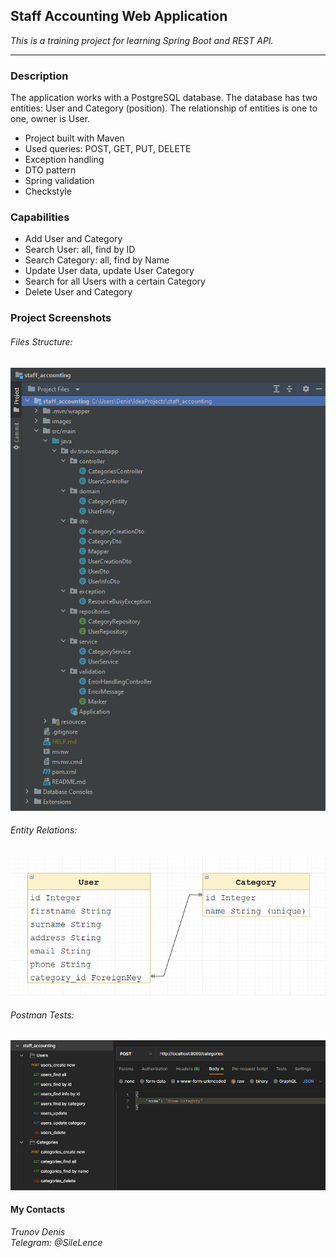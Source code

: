 ## Staff Accounting Web Application
_This is a training project for learning Spring Boot and REST API._
___

### Description
The application works with a PostgreSQL database. 
The database has two entities: User and Category (position). 
The relationship of entities is one to one, owner is User.
- Project built with Maven
- Used queries: POST, GET, PUT, DELETE
- Exception handling
- DTO pattern
- Spring validation
- Checkstyle

### Capabilities
- Add User and Category
- Search User: all, find by ID
- Search Category: all, find by Name
- Update User data, update User Category
- Search for all Users with a certain Category
- Delete User and Category

### Project Screenshots
###### Files Structure:
![Files Structure](https://raw.githubusercontent.com/SileLence/staff_accounting/master/images/files_structure_3.png)
###### Entity Relations:
![Entity Relations](https://raw.githubusercontent.com/SileLence/staff_accounting/master/images/entity_relation.png)
###### Postman Tests:
![Postman Tests](https://raw.githubusercontent.com/SileLence/staff_accounting/master/images/postman_tests_2.png)

#### My Contacts
_Trunov Denis_\
_Telegram: @SileLence_